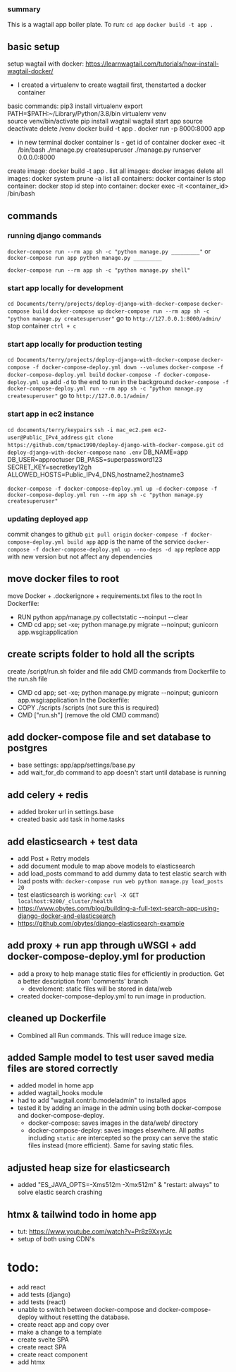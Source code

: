 ### summary
This is a wagtail app boiler plate. To run:
`cd app`
`docker build -t app .`


## basic setup
setup wagtail with docker: https://learnwagtail.com/tutorials/how-install-wagtail-docker/
- I created a virtualenv to create wagtail first, thenstarted a docker container

basic commands:
pip3 install virtualenv
export PATH=$PATH:~/Library/Python/3.8/bin
virtualenv venv    
source venv/bin/activate
pip install wagtail
wagtail start app
source deactivate
delete /venv
docker build -t app . 
docker run -p 8000:8000 app
- in new terminal
docker container ls - get id of container
docker exec -it <container-id> /bin/bash
./manage.py createsuperuser
./manage.py runserver 0.0.0.0:8000


create image: docker build -t app .
list all images: docker images 
delete all images: docker system prune -a
list all containers: docker container ls
stop container: docker stop id
step into container: docker exec -it <container_id> /bin/bash

## commands
### running django commands
`docker-compose run --rm app sh -c "python manage.py _________"`
or 
`docker-compose run app python manage.py _________`

`docker-compose run --rm app sh -c "python manage.py shell" `


### start app locally for development
`cd Documents/terry/projects/deploy-django-with-docker-compose`
`docker-compose build`
`docker-compose up`
`docker-compose run --rm app sh -c "python manage.py createsuperuser"`
go to `http://127.0.0.1:8000/admin/`
stop container `ctrl + c`

### start app locally for production testing
`cd Documents/terry/projects/deploy-django-with-docker-compose`
`docker-compose -f docker-compose-deploy.yml down --volumes`
`docker-compose -f docker-compose-deploy.yml build`
`docker-compose -f docker-compose-deploy.yml up` add `-d` to the end to run in the background
`docker-compose -f docker-compose-deploy.yml run --rm app sh -c "python manage.py createsuperuser"`
go to `http://127.0.0.1/admin/`

### start app in ec2 instance
`cd documents/terry/keypairs`
`ssh -i mac_ec2.pem ec2-user@Public_IPv4_address`
`git clone https://github.com/tpmac1990/deploy-django-with-docker-compose.git`
`cd deploy-django-with-docker-compose`
`nano .env`
DB_NAME=app   
DB_USER=approotuser
DB_PASS=superpassword123
SECRET_KEY=secretkey12gh
ALLOWED_HOSTS=Public_IPv4_DNS,hostname2,hostname3

`docker-compose -f docker-compose-deploy.yml up -d`
`docker-compose -f docker-compose-deploy.yml run --rm app sh -c "python manage.py createsuperuser"`

### updating deployed app
commit changes to github
`git pull origin`
`docker-compose -f docker-compose-deploy.yml build app` app is the name of the service
`docker-compose -f docker-compose-deploy.yml up --no-deps -d app` replace app with new version but not affect any dependencies


## move docker files to root
move Docker + .dockerignore + requirements.txt files to the root
In Dockerfile:
- RUN python app/manage.py collectstatic --noinput --clear
- CMD cd app; set -xe; python manage.py migrate --noinput; gunicorn app.wsgi:application


## create scripts folder to hold all the scripts
create /script/run.sh folder and file
add CMD commands from Dockerfile to the run.sh file
- CMD cd app; set -xe; python manage.py migrate --noinput; gunicorn app.wsgi:application
In the Dockerfile:
- COPY ./scripts /scripts (not sure this is required)
- CMD ["run.sh"] (remove the old CMD command)

## add docker-compose file and set database to postgres
- base settings: app/app/settings/base.py
- add wait_for_db command to app doesn't start until database is running

## add celery + redis
- added broker url in settings.base
- created basic `add` task in home.tasks

## add elasticsearch + test data
- add Post + Retry models
- add document module to map above models to elasticsearch
- add load_posts command to add dummy data to test elastic search with
- load posts with: `docker-compose run web python manage.py load_posts 20`
- test elasticsearch is working: `curl -X GET localhost:9200/_cluster/health`
- https://www.obytes.com/blog/building-a-full-text-search-app-using-django-docker-and-elasticsearch
- https://github.com/obytes/django-elasticsearch-example

## add proxy + run app through uWSGI + add docker-compose-deploy.yml for production
- add a proxy to help manage static files for efficiently in production. Get a better description from 'comments' branch
    - develoment: static files will be stored in data/web
- created docker-compose-deploy.yml to run image in production.

## cleaned up Dockerfile
- Combined all Run commands. This will reduce image size.

## added Sample model to test user saved media files are stored correctly
- added model in home app
- added wagtail_hooks module
- had to add "wagtail.contrib.modeladmin" to installed apps
- tested it by adding an image in the admin using both docker-compose
    and docker-compose-deploy.
    - docker-compose: saves images in the data/web/ directory
    - docker-compose-deploy: saves images elsewhere. All paths including `static` are intercepted so the 
        proxy can serve the static files instead (more efficient). Same for saving static files.


## adjusted heap size for elasticsearch
- added "ES_JAVA_OPTS=-Xms512m -Xmx512m" & "restart: always" to solve elastic search crashing


## htmx & tailwind todo in home app
- tut: https://www.youtube.com/watch?v=Pr8z9XxyrJc
- setup of both using CDN's




# todo:
- add react
- add tests (django)
- add tests (react)
- unable to switch between docker-compose and docker-compose-deploy without resetting the database.
- create react app and copy over
- make a change to a template
- create svelte SPA
- create react SPA
- create react component
- add htmx